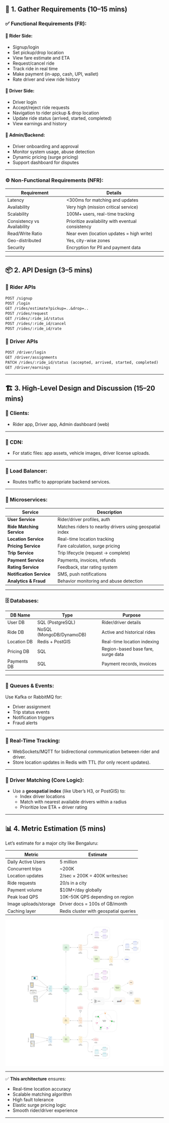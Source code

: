 ## 🧩 1. Gather Requirements (10–15 mins)

### ✅ Functional Requirements (FR):

#### 👤 Rider Side:
- Signup/login
- Set pickup/drop location
- View fare estimate and ETA
- Request/cancel ride
- Track ride in real time
- Make payment (in-app, cash, UPI, wallet)
- Rate driver and view ride history

#### 🚗 Driver Side:
- Driver login
- Accept/reject ride requests
- Navigation to rider pickup & drop location
- Update ride status (arrived, started, completed)
- View earnings and history

#### 🧠 Admin/Backend:
- Driver onboarding and approval
- Monitor system usage, abuse detection
- Dynamic pricing (surge pricing)
- Support dashboard for disputes

---

### ⚙️ Non-Functional Requirements (NFR):

| Requirement              | Details |
|--------------------------|---------|
| Latency                  | <300ms for matching and updates |
| Availability             | Very high (mission critical service) |
| Scalability              | 100M+ users, real-time tracking |
| Consistency vs Availability | Prioritize availability with eventual consistency |
| Read/Write Ratio         | Near even (location updates = high write) |
| Geo-distributed          | Yes, city-wise zones |
| Security                 | Encryption for PII and payment data |

---

## 📦 2. API Design (3–5 mins)

### 👤 Rider APIs
```http
POST /signup
POST /login
GET /rides/estimate?pickup=..&drop=..
POST /rides/request
GET /rides/:ride_id/status
POST /rides/:ride_id/cancel
POST /rides/:ride_id/rate
```

### 🚗 Driver APIs
```http
POST /driver/login
GET /driver/assignments
PATCH /rides/:ride_id/status (accepted, arrived, started, completed)
GET /driver/earnings
```

---

## 🏗️ 3. High-Level Design and Discussion (15–20 mins)

### 🎨 Clients:
- Rider app, Driver app, Admin dashboard (web)

---

### 🧊 CDN:
- For static files: app assets, vehicle images, driver license uploads.

---

### 🧮 Load Balancer:
- Routes traffic to appropriate backend services.

---

### 🧰 Microservices:
| Service              | Description |
|----------------------|-------------|
| **User Service**     | Rider/driver profiles, auth |
| **Ride Matching Service** | Matches riders to nearby drivers using geospatial index |
| **Location Service** | Real-time location tracking |
| **Pricing Service**  | Fare calculation, surge pricing |
| **Trip Service**     | Trip lifecycle (request → complete) |
| **Payment Service**  | Payments, invoices, refunds |
| **Rating Service**   | Feedback, star rating system |
| **Notification Service** | SMS, push notifications |
| **Analytics & Fraud** | Behavior monitoring and abuse detection |

---

### 🗄️ Databases:
| DB Name              | Type         | Purpose |
|----------------------|--------------|---------|
| User DB              | SQL (PostgreSQL) | Rider/driver details |
| Ride DB              | NoSQL (MongoDB/DynamoDB) | Active and historical rides |
| Location DB          | Redis + PostGIS | Real-time location indexing |
| Pricing DB           | SQL           | Region-based base fare, surge data |
| Payments DB          | SQL           | Payment records, invoices |

---

### 🚦 Queues & Events:
Use Kafka or RabbitMQ for:
- Driver assignment
- Trip status events
- Notification triggers
- Fraud alerts

---

### 🧠 Real-Time Tracking:
- WebSockets/MQTT for bidirectional communication between rider and driver.
- Store location updates in Redis with TTL (for only recent updates).

---

### 🧭 Driver Matching (Core Logic):
- Use a **geospatial index** (like Uber’s H3, or PostGIS) to:
  - Index driver locations
  - Match with nearest available drivers within a radius
  - Prioritize low ETA + driver rating

---

## 📊 4. Metric Estimation (5 mins)

Let’s estimate for a major city like Bengaluru:

| Metric                 | Estimate |
|------------------------|----------|
| Daily Active Users     | 5 million |
| Concurrent trips       | ~200K |
| Location updates       | 2/sec × 200K = 400K writes/sec |
| Ride requests          | 20/s in a city |
| Payment volume         | $10M+/day globally |
| Peak load QPS          | 10K–50K QPS depending on region |
| Image uploads/storage  | Driver docs = 100s of GB/month |
| Caching layer          | Redis cluster with geospatial queries |


![alt text](image.png)


---

✅ **This architecture** ensures:
- Real-time location accuracy
- Scalable matching algorithm
- High fault tolerance
- Elastic surge pricing logic
- Smooth rider/driver experience

---